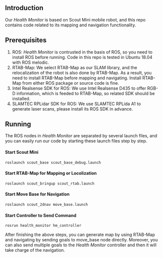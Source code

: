 ## Introduction

Our *Health Monitor* is based on Scout Mini mobile robot, and this repo contains code related to its mapping and navigation functionality.

## Prerequisites

1. ROS:  *Health Monitor* is contrusted in the basis of ROS, so you need to install ROS before running. Code in this repo is tested in Ubuntu 18.04 with ROS melodic.
2. RTAB-Map: We select RTAB-Map as our SLAM library, and the relocalization of the robot is also done by RTAB-Map.  As a result, you need to install RTAB-Map before mapping and navigating.  Install RTAB-Map  from either ROS package or source code is fine.
3. Intel Realsense SDK for ROS: We use Intel Realsense D435 to offer RGB-D information, which is feeded to RTAB-Map, so related SDK should be installed.  
4. SLAMTEC RPLidar SDK for ROS: We use SLAMTEC RPLida A1 to generate laser scans, please install its ROS SDK in advance.

## Running

The ROS nodes in *Health Monitor* are separated by several launch files, and you can easily run our code by starting these launch files step by step.

#### Start Scout Mini

`roslaunch scout_base scout_base_debug.launch`

#### Start RTAB-Map for Mapping or Locolization
`roslaunch scout_bringup scout_rtab.launch`

#### Start Move Base for Navigation
`roslaunch scout_2dnav move_base.launch`

#### Start Controller to Send Command
`rosrun health_monitor hm_controller`

After finishing the above steps, you can generate map by using RTAB-Map and navigating by sending goals to move_base node directly. Moreover, you can also send multiple goals to the *Health Monitor* controller and then it will take charge of the navigation. 